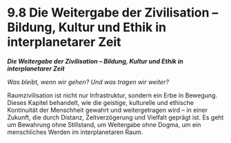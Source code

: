 # 9.8 Die Weitergabe der Zivilisation – Bildung, Kultur und Ethik in interplanetarer Zeit

_**Die Weitergabe der Zivilisation – Bildung, Kultur und Ethik in interplanetarer Zeit**_

_Was bleibt, wenn wir gehen? Und was tragen wir weiter?_

Raumzivilisation ist nicht nur Infrastruktur, sondern ein Erbe in Bewegung. Dieses Kapitel behandelt, wie die geistige, kulturelle und ethische Kontinuität der Menschheit gewahrt und weitergetragen wird – in einer Zukunft, die durch Distanz, Zeitverzögerung und Vielfalt geprägt ist. Es geht um Bewahrung ohne Stillstand, um Weitergabe ohne Dogma, um ein menschliches Werden im interplanetaren Raum.
